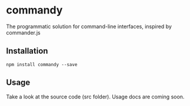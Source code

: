 # commandy
The programmatic solution for command-line interfaces, inspired by commander.js

## Installation
```npm install commandy --save```

## Usage
Take a look at the source code (src folder). Usage docs are coming soon.